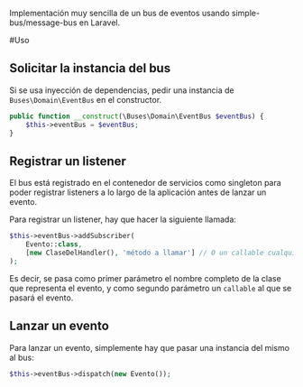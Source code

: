 Implementación muy sencilla de un bus de eventos usando simple-bus/message-bus
en Laravel.

#Uso

## Solicitar la instancia del bus

Si se usa inyección de dependencias, pedir una instancia de `Buses\Domain\EventBus`
en el constructor.

```php
public function __construct(\Buses\Domain\EventBus $eventBus) {
    $this->eventBus = $eventBus;
}
```

## Registrar un listener

El bus está registrado en el contenedor de servicios como singleton para poder
registrar listeners a lo largo de la aplicación antes de lanzar un evento.

Para registrar un listener, hay que hacer la siguiente llamada:

```php
$this->eventBus->addSubscriber(
    Evento::class,
    [new ClaseDelHandler(), 'método a llamar'] // O un callable cualquiera
);
```

Es decir, se pasa como primer parámetro el nombre completo de la clase que
representa el evento, y como segundo parámetro un `callable` al que se pasará
el evento.

## Lanzar un evento

Para lanzar un evento, simplemente hay que pasar una instancia del mismo al bus:

```php
$this->eventBus->dispatch(new Evento());
```
